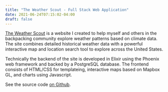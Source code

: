 ```yaml
---
title: "The Weather Scout - Full Stack Web Application"
date: 2021-06-24T07:15:02-04:00
draft: false
---
```


[The Weather Scout](https://www.theweatherscout.com) is a website I created to help myself and others in the backpacking community explore weather patterns based on climate data. The site combines detailed historical weather data with a powerful interactive map and location search tool to explore across the United States.

Technically the backend of the site is developed in Elixir using the Phoenix web framework and backed by a PostgreSQL database. The frontend consists of HTML/CSS for templateing, interactive maps based on Mapbox GL, and charts using Javascript.

See the source code [on Github](https://github.com/tnederlof/weatherscout).